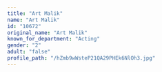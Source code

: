 ```yaml
---
title: "Art Malik"
name: "Art Malik"
id: "10672"
original_name: "Art Malik"
known_for_department: "Acting"
gender: "2"
adult: "false"
profile_path: "/hZmb9wWsteP21QA29PHEk6NlOh3.jpg"
---
```

